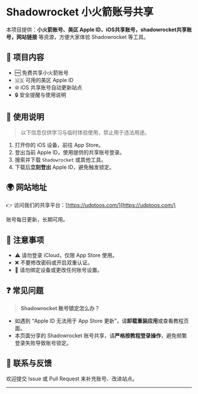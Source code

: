 # Shadowrocket 小火箭账号共享

本项目提供：**小火箭账号、美区 Apple ID、iOS共享账号，shadowrocket共享账号，网站链接** 等资源，方便大家体验 Shadowrocket 等工具。

## 📲 项目内容

- 🆓 免费共享小火箭账号
- 🇺🇸 可用的美区 Apple ID
- 🌐 iOS 共享账号自动更新站点
- 🔒 安全提醒与使用说明

## 🚀 使用说明

> 以下信息仅供学习与临时体验使用，禁止用于违法用途。

1. 打开你的 iOS 设备，前往 App Store。
2. 登出当前 Apple ID，使用提供的共享账号登录。
3. 搜索并下载 `Shadowrocket` 或其他工具。
4. 下载后**立刻登出** Apple ID，避免触发锁定。

## 🌍 网站地址

👉 访问我们的共享平台：[https://udptoos.com/](https://udptoos.com/)

账号每日更新，长期可用。

## 🛑 注意事项

- ⚠️ 请勿登录 iCloud，仅限 App Store 使用。
- ❌ 不要修改密码或开启双重认证。
- 🚫 请勿绑定设备或更改任何账号设置。

## ❓ 常见问题

> **Shadowrocket 账号锁定怎么办？**

- 如遇到 “Apple ID 无法用于 App Store 更新”，请**卸载重装应用**或查看教程页面。
- 本页面分享的 Shadowrocket 账号共享，请**严格按教程登录操作**，避免频繁登录失败导致账号锁定。

## 📧 联系与反馈

欢迎提交 Issue 或 Pull Request 来补充账号、改进站点。

---

